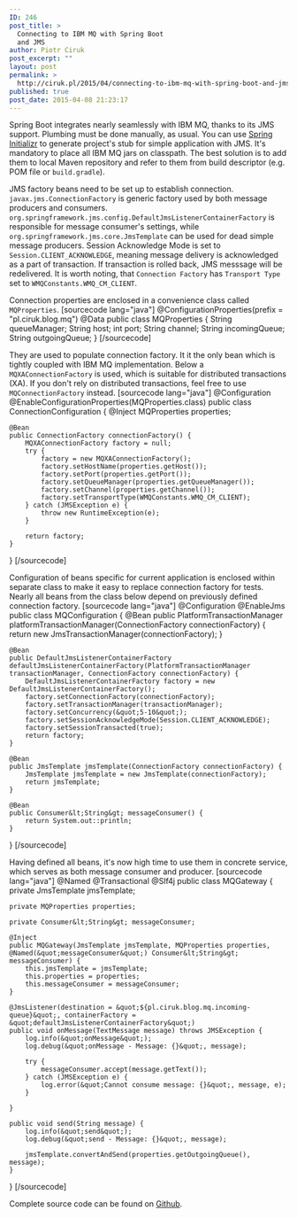 ```yaml
---
ID: 246
post_title: >
  Connecting to IBM MQ with Spring Boot
  and JMS
author: Piotr Ciruk
post_excerpt: ""
layout: post
permalink: >
  http://ciruk.pl/2015/04/connecting-to-ibm-mq-with-spring-boot-and-jms/
published: true
post_date: 2015-04-08 21:23:17
---
```

Spring Boot integrates nearly seamlessly with IBM MQ, thanks to its JMS support. Plumbing must be done manually, as usual.
You can use <a href="https://start.spring.io/" target="_blank">Spring Initializr</a> to generate project's stub for simple application with JMS.
It's mandatory to place all IBM MQ jars on classpath. The best solution is to add them to local Maven repository and refer to them from build descriptor (e.g. POM file or <code>build.gradle</code>).

JMS factory beans need to be set up to establish connection. <code>javax.jms.ConnectionFactory</code> is generic factory used by both message producers and consumers. <code>org.springframework.jms.config.DefaultJmsListenerContainerFactory</code> is responsible for message consumer's settings, while <code>org.springframework.jms.core.JmsTemplate</code> can be used for dead simple message producers.
Session Acknowledge Mode is set to <code>Session.CLIENT_ACKNOWLEDGE</code>, meaning message delivery is acknowledged as a part of transaction. If transaction is rolled back, JMS messsage will be redelivered.
It is worth noting, that <code>Connection Factory</code> has <code>Transport Type</code> set to <code>WMQConstants.WMQ_CM_CLIENT</code>.

Connection properties are enclosed in a convenience class called <code>MQProperties</code>.
[sourcecode lang="java"]
@ConfigurationProperties(prefix = &quot;pl.ciruk.blog.mq&quot;)
@Data
public class MQProperties {
    String queueManager;
    String host;
    int port;
    String channel;
    String incomingQueue;
    String outgoingQueue;
}
[/sourcecode]

They are used to populate connection factory. It it the only bean which is tightly coupled with IBM MQ implementation. Below a <code>MQXAConnectionFactory</code> is used, which is suitable for distributed transactions (XA). If you don't rely on distributed transactions, feel free to use <code>MQConnectionFactory</code> instead.
[sourcecode lang="java"]
@Configuration
@EnableConfigurationProperties(MQProperties.class)
public class ConnectionConfiguration {
    @Inject
    MQProperties properties;

    @Bean
    public ConnectionFactory connectionFactory() {
        MQXAConnectionFactory factory = null;
        try {
            factory = new MQXAConnectionFactory();
            factory.setHostName(properties.getHost());
            factory.setPort(properties.getPort());
            factory.setQueueManager(properties.getQueueManager());
            factory.setChannel(properties.getChannel());
            factory.setTransportType(WMQConstants.WMQ_CM_CLIENT);
        } catch (JMSException e) {
            throw new RuntimeException(e);
        }

        return factory;
    }
}
[/sourcecode]

Configuration of beans specific for current application is enclosed within separate class to make it easy to replace connection factory for tests. Nearly all beans from the class below depend on previously defined connection factory. 
[sourcecode lang="java"]
@Configuration
@EnableJms
public class MQConfiguration {
    @Bean
    public PlatformTransactionManager platformTransactionManager(ConnectionFactory connectionFactory) {
        return new JmsTransactionManager(connectionFactory);
    }

    @Bean
    public DefaultJmsListenerContainerFactory defaultJmsListenerContainerFactory(PlatformTransactionManager transactionManager, ConnectionFactory connectionFactory) {
        DefaultJmsListenerContainerFactory factory = new DefaultJmsListenerContainerFactory();
        factory.setConnectionFactory(connectionFactory);
        factory.setTransactionManager(transactionManager);
        factory.setConcurrency(&quot;5-10&quot;);
        factory.setSessionAcknowledgeMode(Session.CLIENT_ACKNOWLEDGE);
        factory.setSessionTransacted(true);
        return factory;
    }

    @Bean
    public JmsTemplate jmsTemplate(ConnectionFactory connectionFactory) {
        JmsTemplate jmsTemplate = new JmsTemplate(connectionFactory);
        return jmsTemplate;
    }

    @Bean
    public Consumer&lt;String&gt; messageConsumer() {
        return System.out::println;
    }
}
[/sourcecode]

Having defined all beans, it's now high time to use them in concrete service, which serves as both message consumer and producer.
[sourcecode lang="java"]
@Named
@Transactional
@Slf4j
public class MQGateway {
    private JmsTemplate jmsTemplate;

    private MQProperties properties;

    private Consumer&lt;String&gt; messageConsumer;

    @Inject
    public MQGateway(JmsTemplate jmsTemplate, MQProperties properties, @Named(&quot;messageConsumer&quot;) Consumer&lt;String&gt; messageConsumer) {
        this.jmsTemplate = jmsTemplate;
        this.properties = properties;
        this.messageConsumer = messageConsumer;
    }

    @JmsListener(destination = &quot;${pl.ciruk.blog.mq.incoming-queue}&quot;, containerFactory = &quot;defaultJmsListenerContainerFactory&quot;)
    public void onMessage(TextMessage message) throws JMSException {
        log.info(&quot;onMessage&quot;);
        log.debug(&quot;onMessage - Message: {}&quot;, message);

        try {
            messageConsumer.accept(message.getText());
        } catch (JMSException e) {
            log.error(&quot;Cannot consume message: {}&quot;, message, e);
        }

    }

    public void send(String message) {
        log.info(&quot;send&quot;);
        log.debug(&quot;send - Message: {}&quot;, message);

        jmsTemplate.convertAndSend(properties.getOutgoingQueue(), message);
    }
}
[/sourcecode]

Complete source code can be found on <a href="https://github.com/cpiotr/blog/tree/master/blog-code/src/main/java/pl/ciruk/blog/mq" target="_blank">Github</a>.